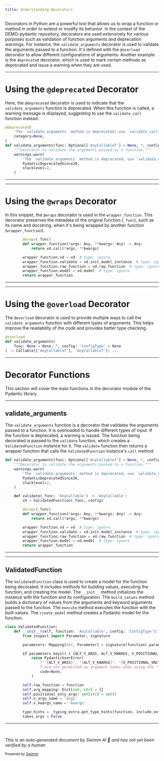 ```yaml
---
title: Understanding Decorators
---
```

Decorators in Python are a powerful tool that allows us to wrap a function or method in order to extend or modify its behavior. In the context of the DEMO-pydantic repository, decorators are used extensively for various purposes such as validation of function arguments and deprecation warnings. For instance, the `validate_arguments` decorator is used to validate the arguments passed to a function. It's defined with the `@overload` decorator to allow different configurations of arguments. Another example is the `deprecated` decorator, which is used to mark certain methods as deprecated and issue a warning when they are used.

<SwmSnippet path="/pydantic/deprecated/decorator.py" line="38">

---

# Using the `@deprecated` Decorator

Here, the `@deprecated` decorator is used to indicate that the `validate_arguments` function is deprecated. When this function is called, a warning message is displayed, suggesting to use the `validate_call` function instead.

```python
@deprecated(
    'The `validate_arguments` method is deprecated; use `validate_call` instead.',
    category=None,
)
def validate_arguments(func: Optional['AnyCallableT'] = None, *, config: 'ConfigType' = None) -> Any:
    """Decorator to validate the arguments passed to a function."""
    warnings.warn(
        'The `validate_arguments` method is deprecated; use `validate_call` instead.',
        PydanticDeprecatedSince20,
        stacklevel=2,
    )
```

---

</SwmSnippet>

<SwmSnippet path="/pydantic/deprecated/decorator.py" line="53">

---

# Using the `@wraps` Decorator

In this snippet, the `@wraps` decorator is used in the `wrapper_function`. This decorator preserves the metadata of the original function (`_func`), such as its name and docstring, when it's being wrapped by another function (`wrapper_function`).

```python
        @wraps(_func)
        def wrapper_function(*args: Any, **kwargs: Any) -> Any:
            return vd.call(*args, **kwargs)

        wrapper_function.vd = vd  # type: ignore
        wrapper_function.validate = vd.init_model_instance  # type: ignore
        wrapper_function.raw_function = vd.raw_function  # type: ignore
        wrapper_function.model = vd.model  # type: ignore
        return wrapper_function
```

---

</SwmSnippet>

<SwmSnippet path="/pydantic/deprecated/decorator.py" line="28">

---

# Using the `@overload` Decorator

The `@overload` decorator is used to provide multiple ways to call the `validate_arguments` function with different types of arguments. This helps improve the readability of the code and provides better type checking.

```python
@overload
def validate_arguments(
    func: None = None, *, config: 'ConfigType' = None
) -> Callable[['AnyCallableT'], 'AnyCallableT']: ...
```

---

</SwmSnippet>

# Decorator Functions

This section will cover the main functions in the decorator module of the Pydantic library.

<SwmSnippet path="/pydantic/deprecated/decorator.py" line="42">

---

## validate_arguments

The `validate_arguments` function is a decorator that validates the arguments passed to a function. It is overloaded to handle different types of input. If the function is deprecated, a warning is issued. The function being decorated is passed to the `validate` function, which creates a `ValidatedFunction` instance for it. The `validate` function then returns a wrapper function that calls the `ValidatedFunction` instance's `call` method.

```python
def validate_arguments(func: Optional['AnyCallableT'] = None, *, config: 'ConfigType' = None) -> Any:
    """Decorator to validate the arguments passed to a function."""
    warnings.warn(
        'The `validate_arguments` method is deprecated; use `validate_call` instead.',
        PydanticDeprecatedSince20,
        stacklevel=2,
    )

    def validate(_func: 'AnyCallable') -> 'AnyCallable':
        vd = ValidatedFunction(_func, config)

        @wraps(_func)
        def wrapper_function(*args: Any, **kwargs: Any) -> Any:
            return vd.call(*args, **kwargs)

        wrapper_function.vd = vd  # type: ignore
        wrapper_function.validate = vd.init_model_instance  # type: ignore
        wrapper_function.raw_function = vd.raw_function  # type: ignore
        wrapper_function.model = vd.model  # type: ignore
        return wrapper_function

```

---

</SwmSnippet>

<SwmSnippet path="/pydantic/deprecated/decorator.py" line="75">

---

## ValidatedFunction

The `ValidatedFunction` class is used to create a model for the function being decorated. It includes methods for building values, executing the function, and creating the model. The `__init__` method initializes the instance with the function and its configuration. The `build_values` method builds a dictionary of values from the arguments and keyword arguments passed to the function. The `execute` method executes the function with the built values. The `create_model` method creates a Pydantic model for the function.

```python
class ValidatedFunction:
    def __init__(self, function: 'AnyCallable', config: 'ConfigType'):
        from inspect import Parameter, signature

        parameters: Mapping[str, Parameter] = signature(function).parameters

        if parameters.keys() & {ALT_V_ARGS, ALT_V_KWARGS, V_POSITIONAL_ONLY_NAME, V_DUPLICATE_KWARGS}:
            raise PydanticUserError(
                f'"{ALT_V_ARGS}", "{ALT_V_KWARGS}", "{V_POSITIONAL_ONLY_NAME}" and "{V_DUPLICATE_KWARGS}" '
                f'are not permitted as argument names when using the "{validate_arguments.__name__}" decorator',
                code=None,
            )

        self.raw_function = function
        self.arg_mapping: Dict[int, str] = {}
        self.positional_only_args: set[str] = set()
        self.v_args_name = 'args'
        self.v_kwargs_name = 'kwargs'

        type_hints = _typing_extra.get_type_hints(function, include_extras=True)
        takes_args = False
```

---

</SwmSnippet>

&nbsp;

*This is an auto-generated document by Swimm AI 🌊 and has not yet been verified by a human*

<SwmMeta version="3.0.0" repo-id="Z2l0aHViJTNBJTNBREVNTy1weWRhbnRpYyUzQSUzQWdpbGFkbmF2b3Q=" repo-name="DEMO-pydantic" doc-type="overview"><sup>Powered by [Swimm](/)</sup></SwmMeta>
